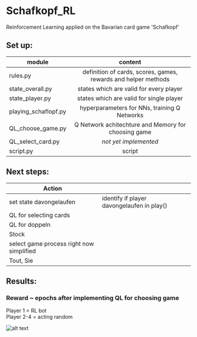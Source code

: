 # Schafkopf_RL
Reinforcement Learning applied on the Bavarian card game 'Schafkopf'

## Set up:
| module               | content                                                          | 
| -------------------- |:----------------------------------------------------------------:|
| rules.py             | definition of cards, scores, games, rewards and helper methods   |
| state_overall.py     | states which are valid for every player                          |
| state_player.py      | states which are valid for single player                         |
| playing_schaflopf.py | hyperparameters for NNs, training Q Networks                     |
| QL_choose_game.py    | Q Network achitechture and Memory for choosing game              |
| QL_select_card.py    | *not yet implemented*                                            |
| script.py            | script                                                           |

## Next steps:
| Action                                     |                                                |
| -------------------------------------------|:-----------------------------------------------|
| set state davongelaufen                    | identify if player davongelaufen in play()     |
| QL for selecting cards                     |                                                |
| QL for doppeln                             |                                                |
| Stock                                      |                                                |
| select game process right now simplified   |                                                |
| Tout, Sie                                  |                                                |

## Results:
### Reward ~ epochs after implementing QL for choosing game
Player 1 = RL bot   
Player 2-4 = acting random   

![alt text](https://github.com/clauszitzelsberger/Schafkopf_RL/tree/master/plots/reward_epochs_select_game.PNG)

